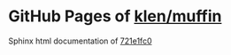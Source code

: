 GitHub Pages of [klen/muffin](https://github.com/klen/muffin.git)
===
Sphinx html documentation of [721e1fc0](https://github.com/klen/muffin/tree/721e1fc04609c4e9cca097c1f769c739ed8b971d)
